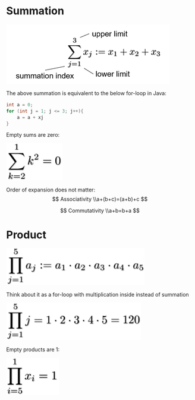 # Summation

<img src="images/summation.PNG">

The above summation is equivalent to the below for-loop in Java:

```java
int a = 0;
for (int j = 1; j <= 3; j++){
    a = a + xj
}
```

Empty sums are zero:

<img src="images/summation-1.jpg" height="100">

Order of expansion does not matter:
$$
Associativity \\a+(b+c)=(a+b)+c
$$

$$
Commutativity \\a+b=b+a
$$



# Product

<img src="images/product.jpg" height=100>

Think about it as a for-loop with multiplication inside instead of summation

<img src="images/product-1.png" height=100>

Empty products are 1:

<img src="images/product-2.jpg" height=100>

